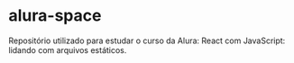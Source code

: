# alura-space
Repositório utilizado para estudar o curso da Alura: React com JavaScript: lidando com arquivos estáticos.
